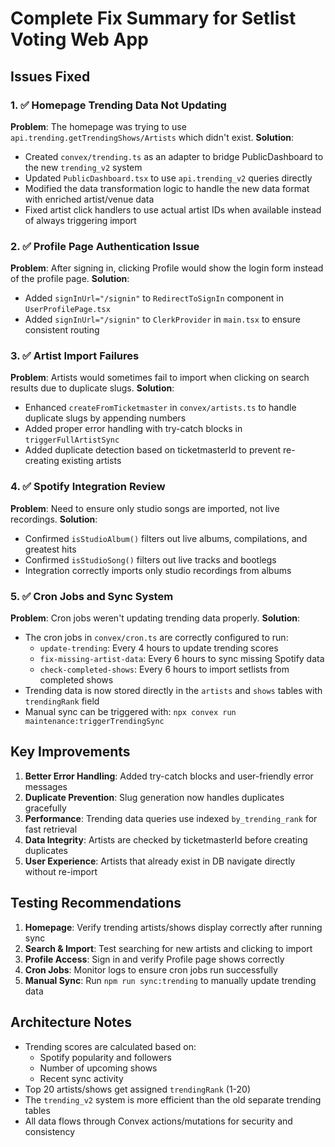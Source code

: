 # Complete Fix Summary for Setlist Voting Web App

## Issues Fixed

### 1. ✅ Homepage Trending Data Not Updating
**Problem**: The homepage was trying to use `api.trending.getTrendingShows/Artists` which didn't exist.
**Solution**: 
- Created `convex/trending.ts` as an adapter to bridge PublicDashboard to the new `trending_v2` system
- Updated `PublicDashboard.tsx` to use `api.trending_v2` queries directly
- Modified the data transformation logic to handle the new data format with enriched artist/venue data
- Fixed artist click handlers to use actual artist IDs when available instead of always triggering import

### 2. ✅ Profile Page Authentication Issue
**Problem**: After signing in, clicking Profile would show the login form instead of the profile page.
**Solution**:
- Added `signInUrl="/signin"` to `RedirectToSignIn` component in `UserProfilePage.tsx`
- Added `signInUrl="/signin"` to `ClerkProvider` in `main.tsx` to ensure consistent routing

### 3. ✅ Artist Import Failures
**Problem**: Artists would sometimes fail to import when clicking on search results due to duplicate slugs.
**Solution**:
- Enhanced `createFromTicketmaster` in `convex/artists.ts` to handle duplicate slugs by appending numbers
- Added proper error handling with try-catch blocks in `triggerFullArtistSync`
- Added duplicate detection based on ticketmasterId to prevent re-creating existing artists

### 4. ✅ Spotify Integration Review
**Problem**: Need to ensure only studio songs are imported, not live recordings.
**Solution**:
- Confirmed `isStudioAlbum()` filters out live albums, compilations, and greatest hits
- Confirmed `isStudioSong()` filters out live tracks and bootlegs
- Integration correctly imports only studio recordings from albums

### 5. ✅ Cron Jobs and Sync System
**Problem**: Cron jobs weren't updating trending data properly.
**Solution**:
- The cron jobs in `convex/cron.ts` are correctly configured to run:
  - `update-trending`: Every 4 hours to update trending scores
  - `fix-missing-artist-data`: Every 6 hours to sync missing Spotify data
  - `check-completed-shows`: Every 6 hours to import setlists from completed shows
- Trending data is now stored directly in the `artists` and `shows` tables with `trendingRank` field
- Manual sync can be triggered with: `npx convex run maintenance:triggerTrendingSync`

## Key Improvements

1. **Better Error Handling**: Added try-catch blocks and user-friendly error messages
2. **Duplicate Prevention**: Slug generation now handles duplicates gracefully
3. **Performance**: Trending data queries use indexed `by_trending_rank` for fast retrieval
4. **Data Integrity**: Artists are checked by ticketmasterId before creating duplicates
5. **User Experience**: Artists that already exist in DB navigate directly without re-import

## Testing Recommendations

1. **Homepage**: Verify trending artists/shows display correctly after running sync
2. **Search & Import**: Test searching for new artists and clicking to import
3. **Profile Access**: Sign in and verify Profile page shows correctly
4. **Cron Jobs**: Monitor logs to ensure cron jobs run successfully
5. **Manual Sync**: Run `npm run sync:trending` to manually update trending data

## Architecture Notes

- Trending scores are calculated based on:
  - Spotify popularity and followers
  - Number of upcoming shows
  - Recent sync activity
- Top 20 artists/shows get assigned `trendingRank` (1-20)
- The `trending_v2` system is more efficient than the old separate trending tables
- All data flows through Convex actions/mutations for security and consistency